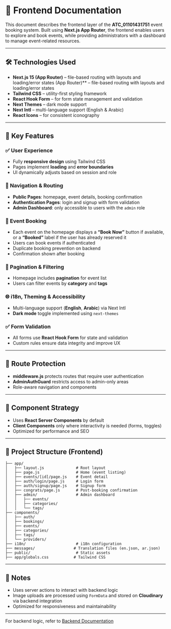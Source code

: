 # 🎨 Frontend Documentation

This document describes the frontend layer of the **ATC\_01101431751** event booking system. Built using **Next.js App Router**, the frontend enables users to explore and book events, while providing administrators with a dashboard to manage event-related resources.

---

## 🛠️ Technologies Used

* **Next.js 15 (App Router)** – file-based routing with layouts and loading/error states (App Router)\*\* – file-based routing with layouts and loading/error states
* **Tailwind CSS** – utility-first styling framework
* **React Hook Form** – for form state management and validation
* **Next Themes** – dark mode support
* **Next Intl** – multi-language support (English & Arabic)
* **React Icons** – for consistent iconography

---

## 🌟 Key Features

### ✅ User Experience

* Fully **responsive design** using Tailwind CSS
* Pages implement **loading** and **error boundaries**
* UI dynamically adjusts based on session and role

### 🧭 Navigation & Routing

* **Public Pages**: homepage, event details, booking confirmation
* **Authentication Pages**: login and signup with form validation
* **Admin Dashboard**: only accessible to users with the `admin` role

### 🛒 Event Booking

* Each event on the homepage displays a **“Book Now”** button if available, or a **“Booked”** label if the user has already reserved it
* Users can book events if authenticated
* Duplicate booking prevention on backend
* Confirmation shown after booking

### 🧾 Pagination & Filtering

* Homepage includes **pagination** for event list
* Users can filter events by **category** and **tags**

### 🌐 i18n, Theming & Accessibility

* Multi-language support (**English**, **Arabic**) via Next Intl
* **Dark mode** toggle implemented using `next-themes`

### ✅ Form Validation

* All forms use **React Hook Form** for state and validation
* Custom rules ensure data integrity and improve UX

---

## 🔐 Route Protection

* **middleware.js** protects routes that require user authentication
* **AdminAuthGuard** restricts access to admin-only areas
* Role-aware navigation and components

---

## 🧩 Component Strategy

* Uses **React Server Components** by default
* **Client Components** only where interactivity is needed (forms, toggles)
* Optimized for performance and SEO

---

## 📁 Project Structure (Frontend)

```
├── app/
│   ├── layout.js              # Root layout
│   ├── page.js                # Home (event listing)
│   ├── events/[id]/page.js    # Event detail
│   ├── auth/login/page.js     # Login form
│   ├── auth/signup/page.js    # Signup form
│   ├── congrats/page.js       # Post-booking confirmation
│   ├── admin/                 # Admin dashboard
│   │   ├── events/
│   │   ├── categories/
│   │   └── tags/
├── components/
│   ├── auth/
│   ├── bookings/
│   ├── events/
│   ├── categories/
│   ├── tags/
│   └── providers/
├── i18n/                      # i18n configuration
├── messages/                 # Translation files (en.json, ar.json)
├── public/                    # Static assets
├── app/globals.css           # Tailwind CSS
```

---

## 📄 Notes

* Uses server actions to interact with backend logic
* Image uploads are processed using `FormData` and stored on **Cloudinary** via backend integration
* Optimized for responsiveness and maintainability

---

For backend logic, refer to [Backend Documentation](./README.backend.md)
